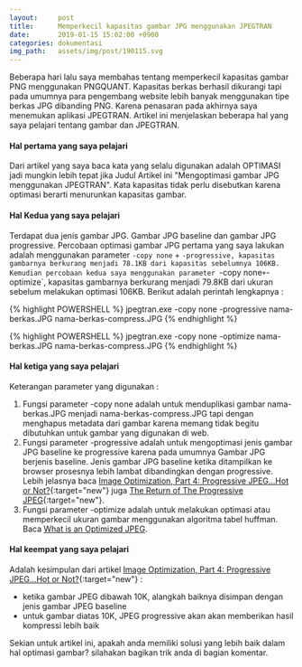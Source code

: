 ```yaml
---
layout:     post
title:      Memperkecil kapasitas gambar JPG menggunakan JPEGTRAN 
date:       2019-01-15 15:02:00 +0900
categories: dokumentasi
img_path:   assets/img/post/190115.svg
---
```


Beberapa hari lalu saya membahas tentang memperkecil kapasitas gambar PNG menggunakan PNGQUANT. Kapasitas berkas berhasil dikurangi tapi pada umumnya para pengembang website lebih banyak menggunakan tipe berkas JPG dibanding PNG. Karena penasaran pada akhirnya saya menemukan aplikasi JPEGTRAN. Artikel ini menjelaskan beberapa hal yang saya pelajari tentang gambar dan JPEGTRAN. 

#### Hal pertama yang saya pelajari

Dari artikel yang saya baca kata yang selalu digunakan adalah OPTIMASI jadi mungkin lebih tepat jika Judul Artikel ini "Mengoptimasi gambar JPG menggunakan JPEGTRAN". Kata kapasitas tidak perlu disebutkan karena optimasi berarti menurunkan kapasitas gambar. 

#### Hal Kedua yang saya pelajari
Terdapat dua jenis gambar JPG. Gambar JPG baseline dan gambar JPG progressive. Percobaan optimasi gambar JPG pertama yang saya lakukan adalah menggunakan parameter `-copy none` + `-progressive, kapasitas gambarnya berkurang menjadi 78.1KB dari kapasitas sebelumnya 106KB. Kemudian percobaan kedua saya menggunakan parameter `-copy none` + `-optimize`, kapasitas gambarnya berkurang menjadi 79.8KB dari ukuran sebelum melakukan optimasi 106KB. Berikut adalah perintah lengkapnya : 

{% highlight POWERSHELL %}
jpegtran.exe -copy none -progressive nama-berkas.JPG nama-berkas-compress.JPG
{% endhighlight %}

{% highlight POWERSHELL %}
jpegtran.exe -copy none -optimize nama-berkas.JPG nama-berkas-compress.JPG
{% endhighlight %}

#### Hal ketiga yang saya pelajari

Keterangan parameter yang digunakan : 
1. Fungsi parameter -copy none adalah untuk menduplikasi gambar nama-berkas.JPG menjadi nama-berkas-compress.JPG tapi dengan menghapus metadata dari gambar karena memang tidak begitu dibutuhkan untuk gambar yang digunakan di web.
2. Fungsi parameter -progressive adalah untuk mengoptimasi jenis gambar JPG baseline ke progressive karena pada umumnya Gambar JPG berjenis baseline. Jenis gambar JPG baseline ketika ditampilkan ke browser prosesnya lebih lambat dibandingkan dengan progressive. Lebih jelasnya baca [Image Optimization, Part 4: Progressive JPEG...Hot or Not?](https://yuiblog.com/blog/2008/12/05/imageopt-4/){:target="new"} juga [The Return of The Progressive JPEG](https://www.wired.com/2013/01/the-return-of-the-progressive-jpeg/){:target="new"}. 
3. Fungsi parameter -optimize adalah untuk melakukan optimasi atau memperkecil ukuran gambar menggunakan algoritma tabel huffman. Baca [What is an Optimized JPEG](https://www.impulseadventure.com/photo/optimized-jpeg.html). 

#### Hal keempat yang saya pelajari 

Adalah kesimpulan dari artikel [Image Optimization, Part 4: Progressive JPEG...Hot or Not?](https://yuiblog.com/blog/2008/12/05/imageopt-4/){:target="new"} : 

- ketika gambar JPEG dibawah 10K, alangkah baiknya disimpan dengan jenis gambar JPEG baseline
- untuk gambar diatas 10K, JPEG progressive akan akan memberikan hasil kompressi lebih baik 

Sekian untuk artikel ini, apakah anda memiliki solusi yang lebih baik dalam hal optimasi gambar? silahakan bagikan trik anda di bagian komentar.  